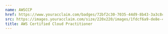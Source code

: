 ```yaml
---
name: AWSCCP
href: https://www.youracclaim.com/badges/72bf2c30-7035-44d9-8b43-3a3c8c9a519d
src: https://images.youracclaim.com/size/220x220/images/1fdcf6a9-de8e-4e35-96b0-e801d8411506/AWS-CloudPractitioner.png
title: AWS Certified Cloud Practitioner
---
```

